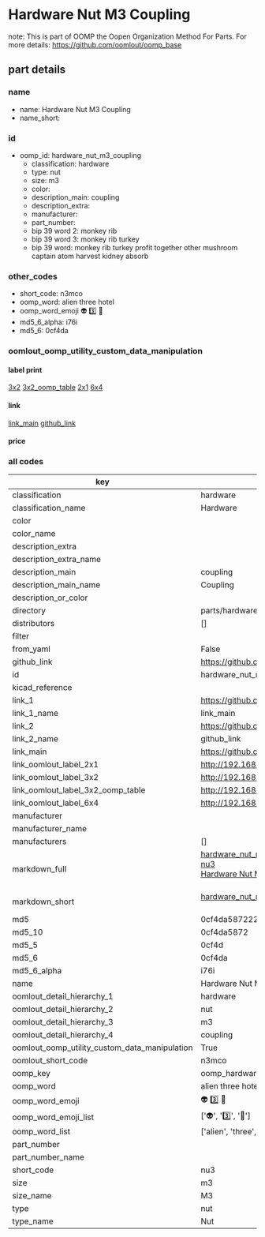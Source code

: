 # Hardware Nut M3 Coupling  

note: This is part of OOMP the Oopen Organization Method For Parts. For more details: https://github.com/oomlout/oomp_base

##  part details





### name
* name: Hardware Nut M3 Coupling
* name_short: 
### id
* oomp_id: hardware_nut_m3_coupling
  * classification: hardware
  * type: nut
  * size: m3
  * color: 
  * description_main: coupling
  * description_extra: 
  * manufacturer: 
  * part_number: 
  * bip 39 word 2: monkey rib
  * bip 39 word 3: monkey rib turkey
  * bip 39 word: monkey rib turkey profit together other mushroom captain atom harvest kidney absorb

### other_codes
* short_code: n3mco
* oomp_word: alien three hotel
* oomp_word_emoji :alien: :three: :hotel:
* md5_6_alpha: i76i
* md5_6: 0cf4da






### oomlout_oomp_utility_custom_data_manipulation
#### label print
[3x2](http://192.168.1.245:1112/?label=oomp%20i76i)
[3x2_oomp_table](http://192.168.1.107:1112/?label=oomp%20i76i)
[2x1](http://192.168.1.242:1112/?label=oomp%20i76i)
[6x4](http://192.168.1.55:1112/?label=oomp%20i76i)    

#### link

[link_main](https://github.com/oomlout/oomlout_oomp_current_version_messy/tree/main/parts/hardware_nut_m3_coupling) [github_link](https://github.com/oomlout/oomlout_oomp_part_src/tree/main/parts/hardware_nut_m3_coupling)                             

#### price







### all codes 
| key | value |  
| --- | --- |  
| classification | hardware |  
| classification_name | Hardware |  
| color |  |  
| color_name |  |  
| description_extra |  |  
| description_extra_name |  |  
| description_main | coupling |  
| description_main_name | Coupling |  
| description_or_color |   |  
| directory | parts/hardware_nut_m3_coupling |  
| distributors | [] |  
| filter |  |  
| from_yaml | False |  
| github_link | https://github.com/oomlout/oomlout_oomp_part_src/tree/main/parts/hardware_nut_m3_coupling |  
| id | hardware_nut_m3_coupling |  
| kicad_reference |  |  
| link_1 | https://github.com/oomlout/oomlout_oomp_current_version_messy/tree/main/parts/hardware_nut_m3_coupling |  
| link_1_name | link_main |  
| link_2 | https://github.com/oomlout/oomlout_oomp_part_src/tree/main/parts/hardware_nut_m3_coupling |  
| link_2_name | github_link |  
| link_main | https://github.com/oomlout/oomlout_oomp_current_version_messy/tree/main/parts/hardware_nut_m3_coupling |  
| link_oomlout_label_2x1 | http://192.168.1.242:1112/?label=oomp%20i76i |  
| link_oomlout_label_3x2 | http://192.168.1.245:1112/?label=oomp%20i76i |  
| link_oomlout_label_3x2_oomp_table | http://192.168.1.107:1112/?label=oomp%20i76i |  
| link_oomlout_label_6x4 | http://192.168.1.55:1112/?label=oomp%20i76i |  
| manufacturer |  |  
| manufacturer_name |  |  
| manufacturers | [] |  
| markdown_full | [hardware_nut_m3_coupling](https://github.com/oomlout/oomlout_oomp_current_version_messy/tree/main/parts/hardware_nut_m3_coupling)<br>[nu3](https://github.com/oomlout/oomlout_oomp_current_version_messy/tree/main/parts/hardware_nut_m3_coupling)<br>[Hardware Nut M3 Coupling](https://github.com/oomlout/oomlout_oomp_current_version_messy/tree/main/parts/hardware_nut_m3_coupling)<br><br> |  
| markdown_short | [hardware_nut_m3_coupling](https://github.com/oomlout/oomlout_oomp_current_version_messy/tree/main/parts/hardware_nut_m3_coupling)<br><br> |  
| md5 | 0cf4da587222323a7471dabdd56e3c79 |  
| md5_10 | 0cf4da5872 |  
| md5_5 | 0cf4d |  
| md5_6 | 0cf4da |  
| md5_6_alpha | i76i |  
| name | Hardware Nut M3 Coupling |  
| oomlout_detail_hierarchy_1 | hardware |  
| oomlout_detail_hierarchy_2 | nut |  
| oomlout_detail_hierarchy_3 | m3 |  
| oomlout_detail_hierarchy_4 | coupling |  
| oomlout_oomp_utility_custom_data_manipulation | True |  
| oomlout_short_code | n3mco |  
| oomp_key | oomp_hardware_nut_m3_coupling |  
| oomp_word | alien three hotel |  
| oomp_word_emoji | :alien: :three: :hotel: |  
| oomp_word_emoji_list | [':alien:', ':three:', ':hotel:'] |  
| oomp_word_list | ['alien', 'three', 'hotel'] |  
| part_number |  |  
| part_number_name |  |  
| short_code | nu3 |  
| size | m3 |  
| size_name | M3 |  
| type | nut |  
| type_name | Nut |  
